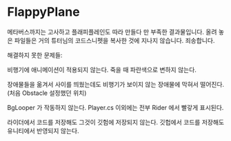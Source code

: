 # FlappyPlane
메타버스까지는 고사하고 플래피플레인도 따라 만들다 만 부족한 결과물입니다.
올려 놓은 파일들은 거의 튜터님의 코드스니펫을 복사한 것에 지나지 않습니다.
죄송합니다.

해결하지 못한 문제들:

비행기에 애니메이션이 적용되지 않는다.
죽을 때 파란색으로 변하지 않는다.

장애물들을 옮겨서 사이를 띄웠는데도
비행기가 보이지 않는 장애물에 막혀서 떨어진다. (처음 Obstacle 설정했던 위치)

BgLooper 가 작동하지 않는다.
Player.cs 이외에는 전부 Rider 에서 빨갛게 표시된다.

라이더에서 코드를 저장해도 그것이 깃험에 저장되지 않는다.
깃헙에서 코드를 저장해도 유니티에서 반영되지 않는다.
